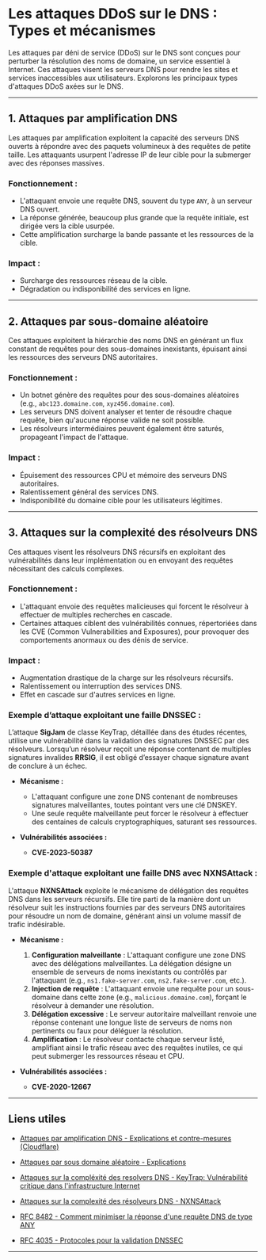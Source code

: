 # Les attaques DDoS sur le DNS : Types et mécanismes

Les attaques par déni de service (DDoS) sur le DNS sont conçues pour perturber la résolution des noms de domaine, un service essentiel à Internet. Ces attaques visent les serveurs DNS pour rendre les sites et services inaccessibles aux utilisateurs. Explorons les principaux types d'attaques DDoS axées sur le DNS.

---

## 1. Attaques par amplification DNS

Les attaques par amplification exploitent la capacité des serveurs DNS ouverts à répondre avec des paquets volumineux à des requêtes de petite taille. Les attaquants usurpent l'adresse IP de leur cible pour la submerger avec des réponses massives.

### Fonctionnement :
- L'attaquant envoie une requête DNS, souvent du type `ANY`, à un serveur DNS ouvert.
- La réponse générée, beaucoup plus grande que la requête initiale, est dirigée vers la cible usurpée.
- Cette amplification surcharge la bande passante et les ressources de la cible.

### Impact :
- Surcharge des ressources réseau de la cible.
- Dégradation ou indisponibilité des services en ligne.


---

## 2. Attaques par sous-domaine aléatoire

Ces attaques exploitent la hiérarchie des noms DNS en générant un flux constant de requêtes pour des sous-domaines inexistants, épuisant ainsi les ressources des serveurs DNS autoritaires.

### Fonctionnement :
- Un botnet génère des requêtes pour des sous-domaines aléatoires (e.g., `abc123.domaine.com`, `xyz456.domaine.com`).
- Les serveurs DNS doivent analyser et tenter de résoudre chaque requête, bien qu'aucune réponse valide ne soit possible.
- Les résolveurs intermédiaires peuvent également être saturés, propageant l'impact de l'attaque.

### Impact :
- Épuisement des ressources CPU et mémoire des serveurs DNS autoritaires.
- Ralentissement général des services DNS.
- Indisponibilité du domaine cible pour les utilisateurs légitimes.


---

## 3. Attaques sur la complexité des résolveurs DNS

Ces attaques visent les résolveurs DNS récursifs en exploitant des vulnérabilités dans leur implémentation ou en envoyant des requêtes nécessitant des calculs complexes.

### Fonctionnement :
- L'attaquant envoie des requêtes malicieuses qui forcent le résolveur à effectuer de multiples recherches en cascade.
- Certaines attaques ciblent des vulnérabilités connues, répertoriées dans les CVE (Common Vulnerabilities and Exposures), pour provoquer des comportements anormaux ou des dénis de service.

### Impact :
- Augmentation drastique de la charge sur les résolveurs récursifs.
- Ralentissement ou interruption des services DNS.
- Effet en cascade sur d'autres services en ligne.

### Exemple d’attaque exploitant une faille DNSSEC :
L’attaque **SigJam** de classe KeyTrap, détaillée dans des études récentes, utilise une vulnérabilité dans la validation des signatures DNSSEC par des résolveurs. Lorsqu’un résolveur reçoit une réponse contenant de multiples signatures invalides **RRSIG**, il est obligé d’essayer chaque signature avant de conclure à un échec.

- **Mécanisme :**
  - L'attaquant configure une zone DNS contenant de nombreuses signatures malveillantes, toutes pointant vers une clé DNSKEY.
  - Une seule requête malveillante peut forcer le résolveur à effectuer des centaines de calculs cryptographiques, saturant ses ressources.

- **Vulnérabilités associées :**
  - **CVE-2023-50387**

### Exemple d'attaque exploitant une faille DNS avec NXNSAttack :

L'attaque **NXNSAttack** exploite le mécanisme de délégation des requêtes DNS dans les serveurs récursifs. Elle tire parti de la manière dont un résolveur suit les instructions fournies par des serveurs DNS autoritaires pour résoudre un nom de domaine, générant ainsi un volume massif de trafic indésirable.


- **Mécanisme :**
  1. **Configuration malveillante** : L'attaquant configure une zone DNS avec des délégations malveillantes. La délégation désigne un ensemble de serveurs de noms inexistants ou contrôlés par l'attaquant (e.g., `ns1.fake-server.com`, `ns2.fake-server.com`, etc.).
  2. **Injection de requête** : L'attaquant envoie une requête pour un sous-domaine dans cette zone (e.g., `malicious.domaine.com`), forçant le résolveur à demander une résolution.
  3. **Délégation excessive** : Le serveur autoritaire malveillant renvoie une réponse contenant une longue liste de serveurs de noms non pertinents ou faux pour déléguer la résolution.
  4. **Amplification** : Le résolveur contacte chaque serveur listé, amplifiant ainsi le trafic réseau avec des requêtes inutiles, ce qui peut submerger les ressources réseau et CPU.

- **Vulnérabilités associées :**
  - **CVE-2020-12667**

---

## Liens utiles

- [Attaques par amplification DNS - Explications et contre-mesures (Cloudflare)](https://www.cloudflare.com/fr-fr/learning/ddos/dns-amplification-ddos-attack/)

- [Attaques par sous domaine aléatoire - Explications](https://www.akamai.com/fr/glossary/what-are-pseudo-random-subdomain-attacks)

- [Attaques sur la compléxité des resolvers DNS - KeyTrap: Vulnérabilité critique dans l'infrastructure Internet](https://www.athene-center.de/keytrap)

- [Attaques sur la complexité des résolveurs DNS - NXNSAttack](https://nvd.nist.gov/vuln/detail/CVE-2020-12667)

- [RFC 8482 - Comment minimiser la réponse d'une requête DNS de type ANY](https://datatracker.ietf.org/doc/html/rfc8482)

- [RFC 4035 - Protocoles pour la validation DNSSEC](https://datatracker.ietf.org/doc/html/rfc4035)


---



